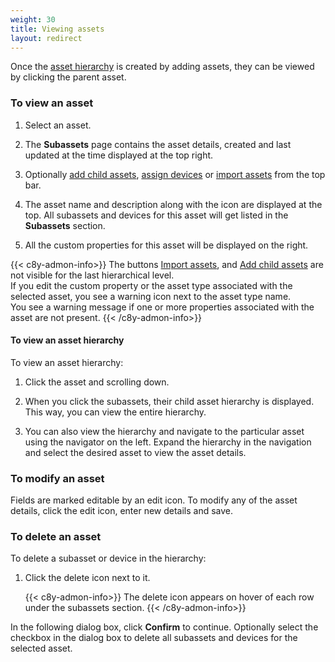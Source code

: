 ```yaml
---
weight: 30
title: Viewing assets
layout: redirect
---
```


Once the [asset hierarchy](/dtm/asset-hierarchy/#asset-hierarchy) is created by adding assets, they can be viewed by clicking the parent asset.


<a name=""></a>
### To view an asset

1. Select an asset.

2. The **Subassets** page contains the asset details, created and last updated at the time displayed at the top right.

3. Optionally [add child assets](/dtm/asset-hierarchy/#add-child-assets), [assign devices](/dtm/asset-hierarchy/#assign-devices-to-asset) or [import assets](/dtm/asset-hierarchy/#creating-assets-bulk-import) from the top bar.

4. The asset name and description along with the icon are displayed at the top.
All subassets and devices for this asset will get listed in the **Subassets** section.

5. All the custom properties for this asset will be displayed on the right.

{{< c8y-admon-info>}}
The buttons [Import assets](/dtm/asset-hierarchy/#creating-assets-bulk-import), and [Add child assets](/dtm/asset-hierarchy/#add-child-assets) are not visible for the last hierarchical level.<br>
If you edit the custom property or the asset type associated with the selected asset, you see a warning icon next to the asset type name.<br>
You see a warning message if one or more properties associated with the asset are not present.
{{< /c8y-admon-info>}}

<a name=""></a>
#### To view an asset hierarchy

To view an asset hierarchy:

1. Click the asset and scrolling down.

2. When you click the subassets, their child asset hierarchy is displayed. This way, you can view the entire hierarchy.

3. You can also view the hierarchy and navigate to the particular asset using the navigator on the left. Expand the hierarchy in the navigation and select the desired asset to view the asset details.


<a name=""></a>
### To modify an asset

Fields are marked editable by an edit icon.
To modify any of the asset details, click the edit icon, enter new details and save.


<a name=""></a>
### To delete an asset

To delete a subasset or device in the hierarchy:

1. Click the delete icon next to it.

    {{< c8y-admon-info>}}
The delete icon appears on hover of each row under the subassets section.
    {{< /c8y-admon-info>}}

In the following dialog box, click **Confirm** to continue.
Optionally select the checkbox in the dialog box to delete all subassets and devices for the selected asset.
